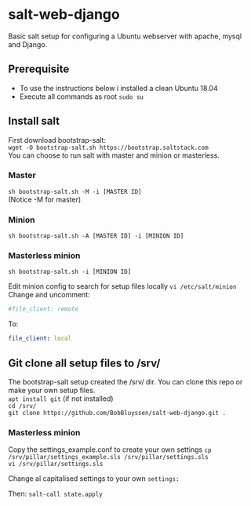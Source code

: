 # salt-web-django
Basic salt setup for configuring a Ubuntu webserver with apache, mysql and Django.

## Prerequisite
- To use the instructions below i installed a clean Ubuntu 18.04
- Execute all commands as root ```sudo su```  

## Install salt
First download bootstrap-salt:  
```wget -O bootstrap-salt.sh https://bootstrap.saltstack.com```  
You can choose to run salt with master and minion or masterless.

### Master 
```sh bootstrap-salt.sh -M -i [MASTER ID]```  
(Notice -M for master)

### Minion  
```sh bootstrap-salt.sh -A [MASTER ID] -i [MINION ID]``` 

### Masterless minion
```sh bootstrap-salt.sh -i [MINION ID]```

Edit minion config to search for setup files locally
```vi /etc/salt/minion```
Change and uncomment:
```yaml
#file_client: remote
```
To:
```yaml
file_client: local
```

## Git clone all setup files to /srv/
The bootstrap-salt setup created the /srv/ dir. You can clone this repo or make your own setup files.  
```apt install git``` (if not installed)  
```cd /srv/```  
```git clone https://github.com/BobBluyssen/salt-web-django.git .```  

### Masterless minion
Copy the settings_example.conf to create your own settings
```cp /srv/pillar/settings_example.sls /srv/pillar/settings.sls```  
```vi /srv/pillar/settings.sls```  

Change al capitalised settings to your own
```settings:```

Then:
```salt-call state.apply```

